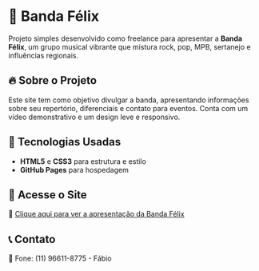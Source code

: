 # 🎸 Banda Félix  

Projeto simples desenvolvido como freelance para apresentar a **Banda Félix**, um grupo musical vibrante que mistura rock, pop, MPB, sertanejo e influências regionais.  

## 🔥 Sobre o Projeto  
Este site tem como objetivo divulgar a banda, apresentando informações sobre seu repertório, diferenciais e contato para eventos. Conta com um vídeo demonstrativo e um design leve e responsivo.  

## 🚀 Tecnologias Usadas  
- **HTML5** e **CSS3** para estrutura e estilo  
- **GitHub Pages** para hospedagem  

## 🎥 Acesse o Site  
🔗 [Clique aqui para ver a apresentação da Banda Félix](https://brun0k9.github.io/Banda-Felix/)  

## 📞 Contato  
📌 Fone: (11) 96611-8775 - Fábio  
